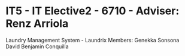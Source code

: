 # IT5 - IT Elective2 - 6710 - Adviser: Renz Arriola
Laundry Management System - Laundrix
Members: 
Genekka Sonsona
David Benjamin Conquilla
